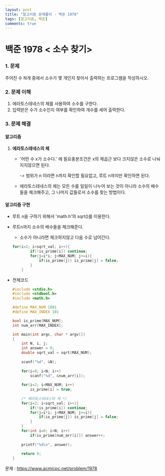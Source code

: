 ```yaml
---
layout: post
title: "알고리즘 문제풀이 - 백준 1978"
tags: [알고리즘, 백준]
comments: true
---
```


# **백준 1978 < 소수 찾기>**

### 1. 문제

주어진 수 N개 중에서 소수가 몇 개인지 찾아서 출력하는 프로그램을 작성하시오.

### 2. 문제 이해 

1.  에라토스테네스의 체를 사용하여 소수를 구한다.
2. 입력받은 수가 소수인지 여부를 확인하여 개수를 세어 출력한다.

### 3. 문제 해결

#### 알고리즘

1. **에라토스테네스의 체**

   - '어떤 수 x가 소수다.' 에 필요충분조건은 x의 제곱근 보다 크지않은 소수로 나눠지지않으면 된다.

     -> 범위가 n 이라면 n까지 확인할 필요없고, 루트 n까지만 확인하면 된다.

   - 에라토스테네스의 체는 모든 수를 일일이 나누어 보는 것이 아니라 소수의 배수들을 체크해주고, 그 나머지 값들로서 소수를 찾는 방법이다. 

#### **알고리즘 구현**

- 루트 n을 구하기 위해서 'math.h'의 sqrt()를 이용한다. 

- 루트n까지 소수의 배수들을 체크해준다. 

  - 소수가 아니라면 체크하지않고 다음 수로 넘어간다. 

  ```c
  for(i=2; i<sqrt_val; i++){
          if(!is_prime[i]) continue;
          for(j=i*i; j<MAX_NUM; j+=i){
              if(is_prime[j]) is_prime[j] = false;
          }
      }
  ```

- 전체코드

  ```c
  #include <stdio.h>
  #include <stdbool.h>
  #include <math.h>
  
  #define MAX_NUM 1001
  #define MAX_INDEX 101
  
  bool is_prime[MAX_NUM];
  int num_arr[MAX_INDEX];
  
  int main(int argc, char * argv[])
  {
      int N, i, j;
      int answer = 0;
      double sqrt_val = sqrt(MAX_NUM);
      
      scanf("%d", &N);
      
      for(i=0; i<N; i++)
          scanf("%d", &num_arr[i]);
      
      for(i=2; i<MAX_NUM; i++)
          is_prime[i] = true;
      
      /* 에라토스테네스의 체 */
      for(i=2; i<sqrt_val; i++){
          if(!is_prime[i]) continue;
          for(j=i*i; j<MAX_NUM; j+=i){
              if(is_prime[j]) is_prime[j] = false;
          }
      }
      for(int i=0; i<N; i++)
          if(is_prime[num_arr[i]]) answer++;
      
      printf("%d\n", answer);
      
      return 0;
  }
  
  ```

  

문제 : <https://www.acmicpc.net/problem/1978>